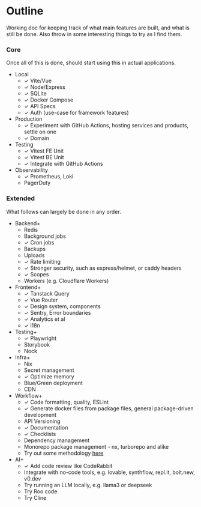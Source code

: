 # Outline

Working doc for keeping track of what main features are built, and what is still be done.
Also throw in some interesting things to try as I find them.

### Core

Once all of this is done, should start using this in actual applications.

- Local
  - ✓ Vite/Vue
  - ✓ Node/Express
  - ✓ SQLite
  - ✓ Docker Compose
  - ✓ API Specs
  - ✓ Auth (use-case for framework features)
- Production
  - ✓ Experiment with GitHub Actions, hosting services and products, settle on one
  - ✓ Domain
- Testing
  - ✓ Vitest FE Unit
  - ✓ Vitest BE Unit
  - ✓ Integrate with GitHub Actions
- Observability
  - ✓ Prometheus, Loki
  - PagerDuty

### Extended

What follows can largely be done in any order.

- Backend+
  - Redis
  - Background jobs
  - ✓ Cron jobs
  - Backups
  - Uploads
  - ✓ Rate limiting
  - ✓ Stronger security, such as express/helmet, or caddy headers
  - ✓ Scopes
  - Workers (e.g. Cloudflare Workers)
- Frontend+
  - ✓ Tanstack Query
  - ✓ Vue Router
  - ✓ Design system, components
  - ✓ Sentry, Error boundaries
  - ✓ Analytics et al
  - ✓ i18n
- Testing+
  - ✓ Playwright
  - Storybook
  - Nock
- Infra+
  - Nix
  - Secret management
  - ✓ Optimize memory
  - Blue/Green deployment
  - CDN
- Workflow+
  - ✓ Code formatting, quality, ESLint
  - ✓ Generate docker files from package files, general package-driven development
  - API Versioning
  - ✓ Documentation
  - ✓ Checklists
  - Dependency management
  - Monorepo package management - nx, turborepo and alike
  - Try out some methodology [here](https://generaitelabs.com/one-agentic-coding-workflow-to-rule-them-all/)
- AI+
  - ✓ Add code review like CodeRabbit
  - Integrate with no-code tools, e.g. lovable, synthflow, repl.it, bolt.new, v0.dev
  - Try running an LLM locally, e.g. llama3 or deepseek
  - Try Roo code
  - Try Cline
